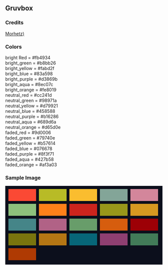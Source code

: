 ## Gruvbox

### Credits
[Morhetz)](https://github.com/morhetz/gruvbox)

### Colors
bright Red     = #fb4934 <br>
bright_green   = #b8bb26 <br>
bright_yellow  = #fabd2f <br> 
bright_blue    = #83a598 <br>
bright_purple  = #d3869b <br>
bright_aqua    = #8ec07c <br>
bright_orange  = #fe8019 <br>
neutral_red    = #cc241d <br>
neutral_green  = #98971a <br>
neutral_yellow = #d79921 <br>
neutral_blue   = #458588 <br>
neutral_purple = #b16286 <br>
neutral_aqua   = #689d6a <br>
neutral_orange = #d65d0e <br>
faded_red      = #9d0006 <br>
faded_green    = #79740e <br>
faded_yellow   = #b57614 <br>
faded_blue     = #076678 <br>
faded_purple   = #8f3f71 <br>
faded_aqua     = #427b58 <br>
faded_orange   = #af3a03 <br>

### Sample Image
<img src="../images/gruvbox.png" alt="gruvbox pic" width="500">
